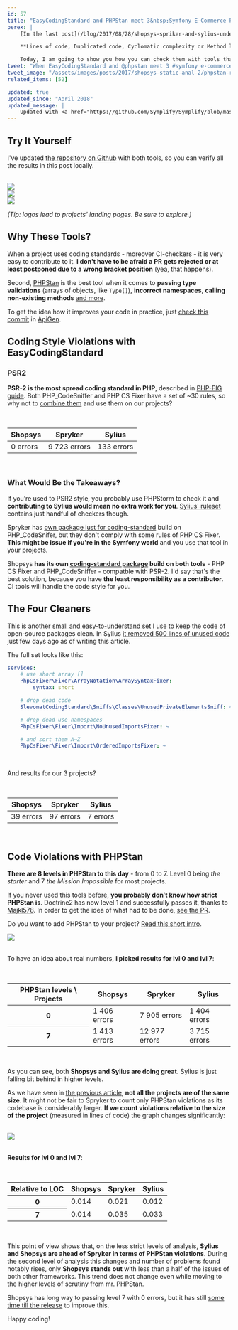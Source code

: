 ```yaml
---
id: 57
title: "EasyCodingStandard and PHPStan meet 3&nbsp;Symfony E-Commerce Projects"
perex: |
    [In the last post](/blog/2017/08/28/shopsys-spriker-and-sylius-under-static-analysis/), we looked at the static analysis of 3 Symfony E-Commerce projects.

    **Lines of code, Duplicated code, Cyclomatic complexity or Method length**. These metrics are very rarely used in practise (even though there is a [sniff for that](https://github.com/Symplify/Symplify/blob/bf802422b9528946a8bd7e7f0331d858a9bf5740/easy-coding-standard.neon#L27-L28)).

    Today, I am going to show you how you can check them with tools that can help you keep your code better on daily basis - [EasyCodingStandard](https://github.com/Symplify/EasyCodingStandard) and [PHPStan](https://github.com/phpstan/phpstan).
tweet: "When EasyCodingStandard and @phpstan meet 3 #symfony e-commerce projects #numbers #php"
tweet_image: "/assets/images/posts/2017/shopsys-static-anal-2/phpstan-relative.png"
related_items: [52]

updated: true
updated_since: "April 2018"
updated_message: |
    Updated with <a href="https://github.com/Symplify/Symplify/blob/master/CHANGELOG.md#v400---2018-04-02">ECS 4.0</a>, Neon to Yaml migration and <code>checkers</code> to <code>services</code> migration.
---
```


## Try It Yourself

I've updated [the repository on Github](https://github.com/TomasVotruba/shopsys-spryker-and-sylius-analysis) with both tools, so you can verify all the results in this post locally.

<br>

<div class="col-6 mb-3">
    <a href="https://www.shopsys-framework.com/">
        <img src="/assets/images/posts/2017/shopsys-static-anal/shopsys.png">
    </a>
</div>

<div class="col-5">
    <a href="http://sylius.org/">
        <img src="/assets/images/posts/2017/shopsys-static-anal/sylius.png">
    </a>
</div>

<div class="col-5">
    <a href="https://spryker.com/">
        <img src="/assets/images/posts/2017/shopsys-static-anal/spryker.png">
    </a>
</div>


*(Tip: logos lead to projects' landing pages. Be sure to explore.)*



## Why These Tools?

When a project uses coding standards - moreover CI-checkers - it is very easy to contribute to it. **I don't have to be afraid a PR gets rejected or at least postponed due to a wrong bracket position** (yea, that happens).

Second, [PHPStan](https://github.com/phpstan/phpstan) is the best tool when it comes to **passing type validations** (arrays of objects, like `Type[]`), **incorrect namespaces**, **calling non-existing methods** [and more](https://medium.com/@ondrejmirtes/phpstan-2939cd0ad0e3#b18f).

To get the idea how it improves your code in practice, just [check this commit](https://github.com/ApiGen/ApiGen/commit/9ab5d1f94e95ac91a6cf2d0edd1d0c384f6299d7) in [ApiGen](/blog/2017/09/04/how-apigen-survived-its-own-death/).



## Coding Style Violations with EasyCodingStandard

### PSR2

**PSR-2 is the most spread coding standard in PHP**, described in [PHP-FIG guide](https://www.php-fig.org/psr/psr-2/). Both PHP_CodeSniffer and PHP CS Fixer have a set of ~30 rules, so why not to [combine them](https://github.com/Symplify/EasyCodingStandard/blob/master/config/psr2.neon) and use them on our projects?


<br>


<table class="table table-bordered table-responsive">
    <thead class="thead-inverse">
        <tr>
            <th>Shopsys</th>
            <th>Spryker</th>
            <th>Sylius</th>
        </tr>
    </thead>
    <tr>
        <td>0 errors</td>
        <td>9 723 errors</td>
        <td>133 errors</td>
    </tr>
</table>

<br>

### What Would Be the Takeaways?

If you’re used to PSR2 style, you probably use PHPStorm to check it and **contributing to Sylius would mean no extra work for you**. [Sylius' ruleset](https://github.com/Sylius/Sylius/blob/b5f6a4e4383fcbf5b1b9730094d1e1aa756de7a2/etc/phpcs/.php_cs) contains just handful of checkers though.

Spryker has [own package just for coding-standard](https://github.com/spryker/code-sniffer) build on PHP_CodeSnifer, but they don't comply with some rules of PHP CS Fixer. **This might be issue if you're in the Symfony world** and you use that tool in your projects.

Shopsys **has its own [coding-standard package](https://github.com/shopsys/coding-standards) build on both tools** - PHP CS Fixer and PHP_CodeSniffer - compatble with PSR-2. I'd say that's the best solution, because you have **the least responsibility as a contributor**. CI tools will handle the code style for you.



## The Four Cleaners

This is another [small and easy-to-understand set](/blog/2017/09/18/4-simple-checkers-for-coding-standard-haters-but-clean-code-lovers/) I use to keep the code of open-source packages clean. In Sylius [it removed 500 lines of unused code](https://github.com/Sylius/Sylius/pull/8557) just few days ago as of writing this article.

The full set looks like this:


```yaml
services:
    # use short array []
    PhpCsFixer\Fixer\ArrayNotation\ArraySyntaxFixer:
        syntax: short

    # drop dead code
    SlevomatCodingStandard\Sniffs\Classes\UnusedPrivateElementsSniff: ~

    # drop dead use namespaces
    PhpCsFixer\Fixer\Import\NoUnusedImportsFixer: ~

    # and sort them A→Z
    PhpCsFixer\Fixer\Import\OrderedImportsFixer: ~
```

<br>

And results for our 3 projects?

<br>

<table class="table table-bordered table-responsive">
    <thead class="thead-inverse">
        <tr>
            <th>Shopsys</th>
            <th>Spryker</th>
            <th>Sylius</th>
        </tr>
    </thead>
    <tr>
        <td>39 errors</td>
        <td>97 errors</td>
        <td>7 errors</td>
    </tr>
</table>

<br>


## Code Violations with PHPStan

**There are 8 levels in PHPStan to this day** - from 0 to 7. Level 0 being *the starter* and 7 *the Mission Impossible* for most projects.

If you never used this tools before, **you probably don’t know how strict PHPStan is**.
Doctrine2 has now level 1 and successfully passes it, thanks to [Majkl578](https://github.com/Majkl578). In order to get the idea of what had to be done, [see the PR](https://github.com/doctrine/doctrine2/pull/6535/files).

Do you want to add PHPStan to your project? [Read this short intro](/blog/2017/01/28/why-I-switched-scrutinizer-for-phpstan-and-you-should-too/).


<div class="text-center">
    <img src="/assets/images/posts/2017/shopsys-static-anal-2/phpstan.png" class="img-thumbnail">
</div>

<br>

To have an idea about real numbers, **I picked results for lvl 0 and lvl 7**:


<br>

<table class="table table-bordered table-responsive table-striped">
    <tr>
        <thead class="thead-inverse">
            <th>PHPStan levels \ Projects</th>
            <th>Shopsys</th>
            <th>Spryker</th>
            <th>Sylius</th>
        </thead>
    </tr>
    <tr>
        <th>0</td>
        <td>1 406 errors</td>
        <td>7 905 errors</td>
        <td>1 404 errors</td>
    </tr>
    <tr>
        <th>7</td>
        <td>1 413 errors</td>
        <td>12 977 errors</td>
        <td>3 715 errors</td>
    </tr>
</table>

<br>



As you can see, both **Shopsys and Sylius are doing great**. Sylius is just falling bit behind in higher levels.

As we have seen in [the previous article](/blog/2017/08/28/shopsys-spriker-and-sylius-under-static-analysis/), **not all the projects are of the same size**. It might not be fair to Spryker to count only PHPStan violations as its codebase is considerably larger. **If we count violations relative to the size of the project** (measured in lines of code) the graph changes significantly:

<br>

<div class="text-center">
    <img src="/assets/images/posts/2017/shopsys-static-anal-2/phpstan-relative.png" class="img-thumbnail">
</div>

<br>

**Results for lvl 0 and lvl 7**:

<br>

<table class="table table-bordered table-responsive table-striped">
    <tr>
        <thead class="thead-inverse">
            <th>Relative to LOC</th>
            <th>Shopsys</th>
            <th>Spryker</th>
            <th>Sylius</th>
        </thead>
    </tr>
    <tr>
        <th>0</td>
        <td>0.014</td>
        <td>0.021</td>
        <td>0.012</td>
    </tr>
    <tr>
        <th>7</td>
        <td>0.014</td>
        <td>0.035</td>
        <td>0.033</td>
    </tr>
</table>

<br>

This point of view shows that, on the less strict levels of analysis, **Sylius and Shopsys are ahead of Spryker in terms of PHPStan violations**. During the second level of analysis this changes and number of problems found notably rises, only **Shopsys stands out** with less than a half of the issues of both other frameworks. This trend does not change even while moving to the higher levels of scrutiny from mr. PHPStan.

Shopsys has long way to passing level 7 with 0 errors, but it has still [some time till the release](https://blog.shopsys.com/we-have-started-with-our-regular-releases-public-beta-coming-soon-c1f879657bd4) to improve this.

Happy coding!
